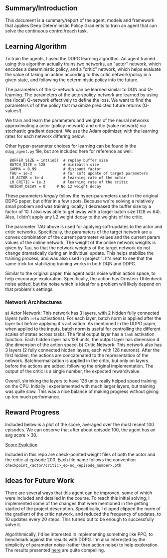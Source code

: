 ## Summary/Introduction
This document is a summary/report of the agent, models and framework that applies 
Deep Deterministic Policy Gradients to train an agent that can solve the continuous control/reach task. 

    
## Learning Algorithm
 To train the agents, I used the DDPG learning algorithm. An agent trained using this 
 algorithm actually trains two networks, an "actor" network, which encodes a deterministic
 policy, and a "critic" network, which helps evaluate the value of taking an action according
 to this critic network/policy in a given state, and following the deterministic policy into the future.
 
 The parameters of the Q-network can be learned similar to DQN and Q-learning. The parameters of the 
 actor/policy-network are learned by using the (local) Q-network effectively to define the loss. We want
 to find the parameters of of the policy that maximize predicted future returns (Q-values!).
 
 We train and learn the parameters and weights of the neural networks approximating 
 a actor (policy network) and critic (value network) via stochastic gradient descent. We use the 
 Adam optimizer, with the learning rates for each network differing below. 
  
  
  Other hyper-parameter choices for learning can be found in the `ddpg_agent.py` file, 
  but are included here for reference as well:
  ```
    BUFFER_SIZE = int(1e5)  # replay buffer size
    BATCH_SIZE = 128        # minibatch size
    GAMMA = 0.99            # discount factor
    TAU = 1e-3              # for soft update of target parameters
    LR_ACTOR = 1e-4         # learning rate of the actor 
    LR_CRITIC = 1e-3        # learning rate of the critic
    WEIGHT_DECAY = 0     # No L2 weight decay
  ```
  
  These parameters *largely* follow the hyper-parameters used in the original DDPG paper, but differ
  in a few spots. Because we're solving a relatively small problem and was training locally, I decreased
  the buffer size by a factor of 10. I also was able to get away with a larger batch size (128 vs 64).
  Also, I didn't apply any L2 weight decay to the weights of the critic.
  
  The parameter TAU above is used for applying soft-updates to the actor and critic networks.
  Specifically, the parameters of the target network are a convex combination of 
  the current parameter values and the current param values of the online network,
  The weight of the online network weights is given by Tau, so that the network weights
  of the target network do not change dramatically during an individual update. This helps
  stabilize the training process, and was also used in project 1. It's neat to see that 
  the same trick for stabilizing training works in both DQN and DDPG. 
  
  Similar to the original paper, this agent adds noise within action space, to help 
  encourage exploration. Specifically, the action has Ornstein-Uhlenbeck noise added, but 
  the noise which is ideal for a problem will likely depend on that problem's settings.
  
### Network Architectures
a) Actor Network: This network has 3 layers, with 2 hidden fully connected layers (with `relu` activations).
For each layer, batch norm is applied after the layer but before applying it's activation. As mentioned
in the DDPG paper, when applied to the inputs, batch norm is useful for controlling the different scales of 
states across tasks. The final output layer has a `tanh` activation function. Each hidden layer 
has 128 units, the output layer has dimension 4 (the dimension of the action space.
b) Critic Network: This network also has 3 layers (2 fully connected hidden layers, each with 128 neurons). 
After the first hidden, the actions are concatenated to the representation of the network. Batchnormalization
is applied in the critic, but only on layers before the actions are added, following the original implementation.
The output of the critic is a single number, the expected reward/value.


Overall, shrinking the layers to have 128 units really helped speed training on the CPU. Initially I experiemented
with much larger layers, but training was quite slow. This was a nice balance of making progress without 
giving up too much performance.

## Reward Progress

Included below is a plot of the score, averaged over the most recent 100 episodes. 
We can observe that after about episode 100, the agent has an avg score > 30.

[Score Evolution](ddpg_training_history.png)

[Score Evolution]: ddpg_training_history.png " Score Training"

Included in this repo are check-pointed weight files of both the actor and the critic at episode 200.
Each file name follows the convention `checkpoint_<actor/critic>_ep-no_<episode_number>.pth`.


## Ideas for Future Work
There are several ways that this agent can be improved, some of which were included and detailed
in the course. To reach this initial solving, I implemented some of the changes that were mentioned
 in the getting started of the project description. Specifically, I clipped clipped the norm of the
 gradient of the critic network, and reduced the frequency of updates, to 10 updates every 20 steps.
 This turned out to be enough to successfully solve it.  
 
 Algorithmically, I'd be interested in implementing something like PPO, to benchmark against the results
 with DDPG. I'm also interested by the simplicity of parameter noise (rather than action noise) to help 
 exploration. The results presented [here](https://openai.com/blog/better-exploration-with-parameter-noise/) are quite compelling.
